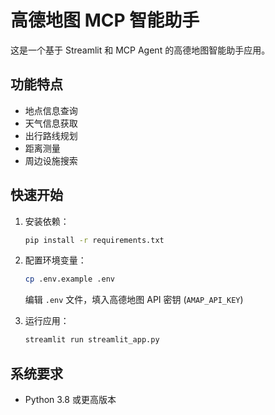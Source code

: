 # 高德地图 MCP 智能助手

这是一个基于 Streamlit 和 MCP Agent 的高德地图智能助手应用。

## 功能特点

- 地点信息查询
- 天气信息获取
- 出行路线规划
- 距离测量
- 周边设施搜索

## 快速开始

1. 安装依赖：
   ```bash
   pip install -r requirements.txt
   ```

2. 配置环境变量：
   ```bash
   cp .env.example .env
   ```
   编辑 `.env` 文件，填入高德地图 API 密钥 (`AMAP_API_KEY`)

3. 运行应用：
   ```bash
   streamlit run streamlit_app.py
   ```

## 系统要求

- Python 3.8 或更高版本 